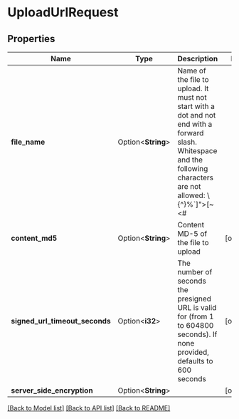 # UploadUrlRequest

## Properties

Name | Type | Description | Notes
------------ | ------------- | ------------- | -------------
**file_name** | Option<**String**> | Name of the file to upload. It must not start with a dot and not end with a forward slash. Whitespace and the following characters are not allowed: \\{^}%`]\">[~<#| | [optional]
**content_md5** | Option<**String**> | Content MD-5 of the file to upload | [optional]
**signed_url_timeout_seconds** | Option<**i32**> | The number of seconds the presigned URL is valid for (from 1 to 604800 seconds). If none provided, defaults to 600 seconds | [optional]
**server_side_encryption** | Option<**String**> |  | [optional]

[[Back to Model list]](../README.md#documentation-for-models) [[Back to API list]](../README.md#documentation-for-api-endpoints) [[Back to README]](../README.md)


